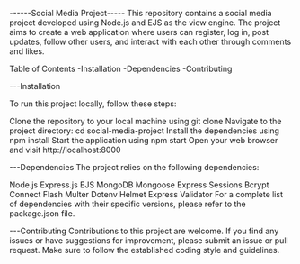 ------Social Media Project-----
This repository contains a social media project developed using Node.js and EJS as the view engine. The project aims to create a web application where users can register, log in, post updates, follow other users, and interact with each other through comments and likes.

Table of Contents
-Installation
-Dependencies
-Contributing

---Installation

To run this project locally, follow these steps:

Clone the repository to your local machine using git clone <repository-url>
Navigate to the project directory: cd social-media-project
Install the dependencies using npm install
Start the application using npm start
Open your web browser and visit http://localhost:8000
  
---Dependencies
The project relies on the following dependencies:

Node.js
Express.js
EJS
MongoDB
Mongoose
Express Sessions
Bcrypt
Connect Flash
Multer
Dotenv
Helmet
Express Validator
For a complete list of dependencies with their specific versions, please refer to the package.json file.

---Contributing
Contributions to this project are welcome. If you find any issues or have suggestions for improvement, please submit an issue or pull request. Make sure to follow the established coding style and guidelines.

